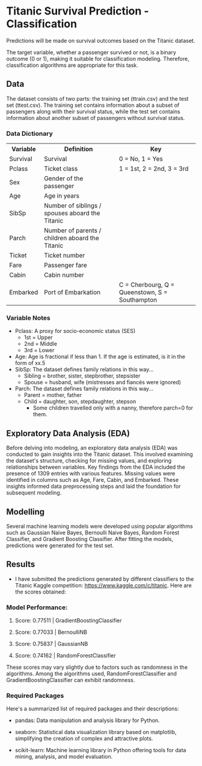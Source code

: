 # Titanic Survival Prediction - Classification

Predictions will be made on survival outcomes based on the Titanic dataset.

The target variable, whether a passenger survived or not, is a binary outcome (0 or 1), making it suitable for classification modeling. Therefore, classification algorithms are appropriate for this task.

## Data
The dataset consists of two parts: the training set (ttrain.csv) and the test set (ttest.csv). The training set contains information about a subset of passengers along with their survival status, while the test set contains information about another subset of passengers without survival status.

<h3>Data Dictionary</h3>
<table>
  <tr>
    <th>Variable</th>
    <th>Definition</th>
    <th>Key</th>
  </tr>
  <tr>
    <td>Survival</td>
    <td>Survival</td>
    <td>0 = No, 1 = Yes</td>
  </tr>
  <tr>
    <td>Pclass</td>
    <td>Ticket class</td>
    <td>1 = 1st, 2 = 2nd, 3 = 3rd</td>
  </tr>
  <tr>
    <td>Sex</td>
    <td>Gender of the passenger</td>
    <td></td>
  </tr>
  <tr>
    <td>Age</td>
    <td>Age in years</td>
    <td></td>
  </tr>
  <tr>
    <td>SibSp</td>
    <td>Number of siblings / spouses aboard the Titanic</td>
    <td></td>
  </tr>
  <tr>
    <td>Parch</td>
    <td>Number of parents / children aboard the Titanic</td>
    <td></td>
  </tr>
  <tr>
    <td>Ticket</td>
    <td>Ticket number</td>
    <td></td>
  </tr>
  <tr>
    <td>Fare</td>
    <td>Passenger fare</td>
    <td></td>
  </tr>
  <tr>
    <td>Cabin</td>
    <td>Cabin number</td>
    <td></td>
  </tr>
  <tr>
    <td>Embarked</td>
    <td>Port of Embarkation</td>
    <td>C = Cherbourg, Q = Queenstown, S = Southampton</td>
  </tr>
</table>


### Variable Notes
* Pclass: A proxy for socio-economic status (SES)
  * 1st = Upper
  * 2nd = Middle
  * 3rd = Lower
* Age: Age is fractional if less than 1. If the age is estimated, is it in the form of xx.5
* SibSp: The dataset defines family relations in this way...
  * Sibling = brother, sister, stepbrother, stepsister
  * Spouse = husband, wife (mistresses and fiancés were ignored)
* Parch: The dataset defines family relations in this way...
  * Parent = mother, father
  * Child = daughter, son, stepdaughter, stepson
      * Some children travelled only with a nanny, therefore parch=0 for them.

## Exploratory Data Analysis (EDA)
Before delving into modeling, an exploratory data analysis (EDA) was conducted to gain insights into the Titanic dataset. This involved examining the dataset's structure, checking for missing values, and exploring relationships between variables. Key findings from the EDA included the presence of 1309 entries with various features. Missing values were identified in columns such as Age, Fare, Cabin, and Embarked. These insights informed data preprocessing steps and laid the foundation for subsequent modeling.

## Modelling
Several machine learning models were developed using popular algorithms such as Gaussian Naive Bayes, Bernoulli Naive Bayes, Random Forest Classifier, and Gradient Boosting Classifier. After fitting the models, predictions were generated for the test set. 

## Results
* I have submitted the predictions generated by different classifiers to the Titanic Kaggle competition: 
https://www.kaggle.com/c/titanic. Here are the scores obtained:

### Model Performance:

1) Score: 0.77511 | GradientBoostingClassifier

2) Score: 0.77033 | BernoulliNB

3) Score: 0.75837 | GaussianNB

4) Score: 0.74162 | RandomForestClassifier

These scores may vary slightly due to factors such as randomness in the algorithms. 
Among the algorithms used, RandomForestClassifier and GradientBoostingClassifier can exhibit randomness.

### Required Packages
Here's a summarized list of required packages and their descriptions:

* pandas: Data manipulation and analysis library for Python.

* seaborn: Statistical data visualization library based on matplotlib, simplifying the creation of complex and attractive plots.

* scikit-learn: Machine learning library in Python offering tools for data mining, analysis, and model evaluation.
